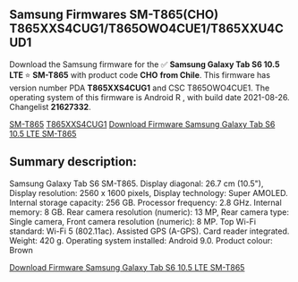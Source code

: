 <h2>Samsung Firmwares SM-T865(CHO) T865XXS4CUG1/T865OWO4CUE1/T865XXU4CUD1</h2>
Download the Samsung firmware for the ✅ <strong>Samsung Galaxy Tab S6 10.5 LTE </strong> ⭐ <strong>SM-T865</strong> with product code <strong>CHO</strong> <strong> from Chile</strong>. This firmware has version number PDA <strong>T865XXS4CUG1</strong> and CSC T865OWO4CUE1. The operating system of this firmware is Android R , with build date 2021-08-26. Changelist <strong>21627332</strong>.


[SM-T865](https://samfirm.shop/samsung/model/SM-T865)
[T865XXS4CUG1](https://samfirm.shop/samsung/pda/T865XXS4CUG1)
[Download Firmware Samsung Galaxy Tab S6 10.5 LTE SM-T865](https://samfirm.shop/samsung/firmware/453188)
<h2>Summary description:</h2>
<p>Samsung Galaxy Tab S6 SM-T865. Display diagonal: 26.7 cm (10.5"), Display resolution: 2560 x 1600 pixels, Display technology: Super AMOLED. Internal storage capacity: 256 GB. Processor frequency: 2.8 GHz. Internal memory: 8 GB. Rear camera resolution (numeric): 13 MP, Rear camera type: Single camera, Front camera resolution (numeric): 8 MP. Top Wi-Fi standard: Wi-Fi 5 (802.11ac). Assisted GPS (A-GPS). Card reader integrated. Weight: 420 g. Operating system installed: Android 9.0. Product colour: Brown</p>


[Download Firmware Samsung Galaxy Tab S6 10.5 LTE SM-T865](https://samfirm.shop/samsung/firmware/453188)

